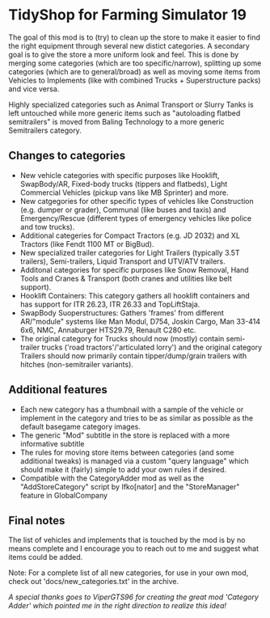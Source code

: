 # TidyShop for Farming Simulator 19

The goal of this mod is to (try) to clean up the store to make it easier to find the right equipment through several new distict categories. A secondary goal is to give the store a more uniform look and feel. This is done by merging some categories (which are too specific/narrow), splitting up some categories (which are to general/broad) as well as moving some items from Vehicles to Implements (like with combined Trucks + Superstructure packs) and vice versa.

Highly specialized categories such as Animal Transport or Slurry Tanks is left untouched while more generic items such as "autoloading flatbed semitrailers" is moved from Baling Technology to a more generic Semitrailers category.

## Changes to categories     
- New vehicle categories with specific purposes like Hooklift, SwapBody/AR, Fixed-body trucks (tippers and flatbeds), Light Commercial Vehicles (pickup vans like MB Sprinter) and more.
- New catgegories for other specific types of vehicles like Construction (e.g. dumper or grader), Communal (like buses and taxis) and Emergency/Rescue (different types of emergency vehicles like police and tow trucks).
- Additional categeries for Compact Tractors (e.g. JD 2032) and XL Tractors (like Fendt 1100 MT or BigBud).
- New specialized trailer categories for Light Trailers (typically 3.5T trailers), Semi-trailers, Liquid Transport and UTV/ATV trailers.
- Additonal categories for specific purposes like Snow Removal, Hand Tools and Cranes & Transport (both cranes and utilities like belt support).
- Hooklift Containers: This category gathers all hooklift containers and has support for ITR 26.23, ITR 26.33 and TopLiftStaja.
- SwapBody Suoperstructures: Gathers 'frames' from different AR/"module" systems like Man Modul, D754, Joskin Cargo, Man 33-414 6x6, NMC, Annaburger HTS29.79, Renault C280 etc.
- The original category for Trucks should now (mostly) contain semi-trailer trucks ('road tractors'/'articulated lorry') and the original category Trailers should now primarily contain tipper/dump/grain trailers with hitches (non-semitrailer variants).

## Additional features
- Each new category has a thumbnail with a sample of the vehicle or implement in the category and tries to be as similar as possible as the default basegame category images.
- The generic "Mod" subtitle in the store is replaced with a more informative subtitle
- The rules for moving store items between categories (and some additional tweaks) is managed via a custom "query language" which should make it (fairly) simple to add your own rules if desired.
- Compatible with the CategoryAdder mod as well as the "AddStoreCategory" script by Ifko[nator] and the "StoreManager" feature in GlobalCompany

## Final notes
The list of vehicles and implements that is touched by the mod is by no means complete and I encourage you to reach out to me and suggest what items could be added. 

Note: For a complete list of all new categories, for use in your own mod, check out 'docs/new_categories.txt' in the archive.

*A special thanks goes to ViperGTS96 for creating the great mod 'Category Adder' which pointed me in the right direction to realize this idea!*
